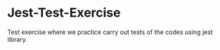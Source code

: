 # Jest-Test-Exercise
Test exercise where we practice carry out tests of the codes using jest library.
